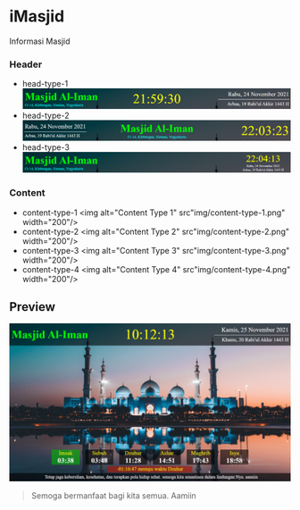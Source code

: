 # iMasjid
Informasi Masjid

### Header
- head-type-1
![Head Type 1](img/head-type-1.png)
- head-type-2
![Head Type 2](img/head-type-2.png)
- head-type-3
![Head Type 3](img/head-type-3.png)

### Content
- content-type-1
<img alt="Content Type 1" src"img/content-type-1.png" width="200"/>
- content-type-2
<img alt="Content Type 2" src"img/content-type-2.png" width="200"/>
- content-type-3
<img alt="Content Type 3" src"img/content-type-3.png" width="200"/>
- content-type-4
<img alt="Content Type 4" src"img/content-type-4.png" width="200"/>

## Preview
![iMasjid](preview.png)

> Semoga bermanfaat bagi kita semua. Aamiin
